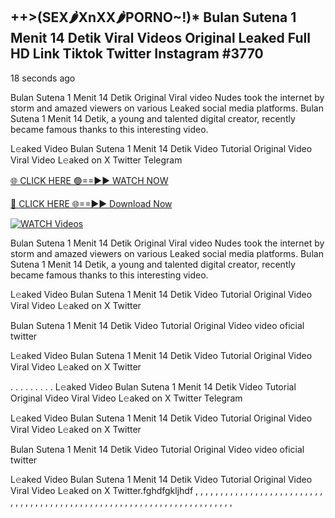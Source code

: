 ## ++>(SEX🌶️XnXX🌶️PORNO~!)* Bulan Sutena 1 Menit 14 Detik Viral Videos Original Leaked Full HD Link Tiktok Twitter Instagram #3770

18 seconds ago

 Bulan Sutena 1 Menit 14 Detik Original Viral video Nudes took the internet by storm and amazed viewers on various Leaked social media platforms.  Bulan Sutena 1 Menit 14 Detik, a young and talented digital creator, recently became famous thanks to this interesting video.

L𝚎aked Video  Bulan Sutena 1 Menit 14 Detik Video Tutorial Original Video Viral Video L𝚎aked on X Twitter Telegram

[🌐 CLICK HERE 🟢==►► WATCH NOW](https://dekho-ki-hoy-07-2k25.blogspot.com/2025/01/viral-live.html)

[🔴 CLICK HERE 🌐==►► Download Now](https://dekho-ki-hoy-07-2k25.blogspot.com/2025/01/viral-live.html)

[![WATCH Videos](https://i.imgur.com/dJHk4Zq.gif)](https://dekho-ki-hoy-07-2k25.blogspot.com/2025/01/viral-live.html)

 Bulan Sutena 1 Menit 14 Detik Original Viral video Nudes took the internet by storm and amazed viewers on various Leaked social media platforms.  Bulan Sutena 1 Menit 14 Detik, a young and talented digital creator, recently became famous thanks to this interesting video.

L𝚎aked Video  Bulan Sutena 1 Menit 14 Detik Video Tutorial Original Video Viral Video L𝚎aked on X Twitter

 Bulan Sutena 1 Menit 14 Detik Video Tutorial Original Video video oficial twitter

L𝚎aked Video  Bulan Sutena 1 Menit 14 Detik Video Tutorial Original Video Viral Video L𝚎aked on X Twitter

. . . . . . . . . L𝚎aked Video  Bulan Sutena 1 Menit 14 Detik Video Tutorial Original Video Viral Video L𝚎aked on X Twitter Telegram

L𝚎aked Video  Bulan Sutena 1 Menit 14 Detik Video Tutorial Original Video Viral Video L𝚎aked on X Twitter

 Bulan Sutena 1 Menit 14 Detik Video Tutorial Original Video video oficial twitter

L𝚎aked Video  Bulan Sutena 1 Menit 14 Detik Video Tutorial Original Video Viral Video L𝚎aked on X Twitter.fghdfgkljhdf
,
,
,
,
,
,
,
,
,
,
,
,
,
,
,
,
,
,
,
,
,
,
,
,
,
,
,
,
,
,
,
,
,
,
,
,
,
,
,
,
,
,
,
,
,
,
,
,
,
,
,
,
,
,
,
,
,
,
,
,
,
,
,
,
,
,
,
,
,
,
,